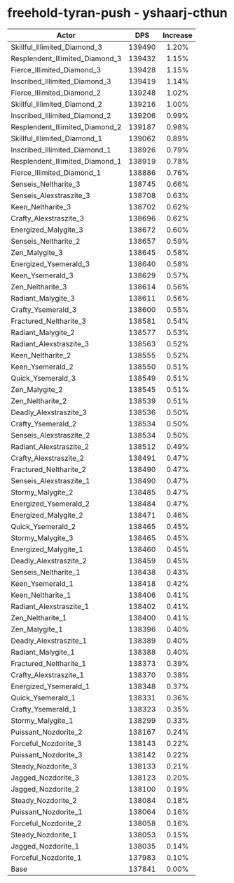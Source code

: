 # freehold-tyran-push - yshaarj-cthun
| Actor | DPS | Increase |
|---|:---:|:---:|
|Skillful_Illimited_Diamond_3|139490|1.20%|
|Resplendent_Illimited_Diamond_3|139432|1.15%|
|Fierce_Illimited_Diamond_3|139428|1.15%|
|Inscribed_Illimited_Diamond_3|139419|1.14%|
|Fierce_Illimited_Diamond_2|139248|1.02%|
|Skillful_Illimited_Diamond_2|139216|1.00%|
|Inscribed_Illimited_Diamond_2|139206|0.99%|
|Resplendent_Illimited_Diamond_2|139187|0.98%|
|Skillful_Illimited_Diamond_1|139062|0.89%|
|Inscribed_Illimited_Diamond_1|138926|0.79%|
|Resplendent_Illimited_Diamond_1|138919|0.78%|
|Fierce_Illimited_Diamond_1|138886|0.76%|
|Senseis_Neltharite_3|138745|0.66%|
|Senseis_Alexstraszite_3|138708|0.63%|
|Keen_Neltharite_3|138702|0.62%|
|Crafty_Alexstraszite_3|138696|0.62%|
|Energized_Malygite_3|138672|0.60%|
|Senseis_Neltharite_2|138657|0.59%|
|Zen_Malygite_3|138645|0.58%|
|Energized_Ysemerald_3|138640|0.58%|
|Keen_Ysemerald_3|138629|0.57%|
|Zen_Neltharite_3|138614|0.56%|
|Radiant_Malygite_3|138611|0.56%|
|Crafty_Ysemerald_3|138600|0.55%|
|Fractured_Neltharite_3|138581|0.54%|
|Radiant_Malygite_2|138577|0.53%|
|Radiant_Alexstraszite_3|138563|0.52%|
|Keen_Neltharite_2|138555|0.52%|
|Keen_Ysemerald_2|138550|0.51%|
|Quick_Ysemerald_3|138549|0.51%|
|Zen_Malygite_2|138545|0.51%|
|Zen_Neltharite_2|138539|0.51%|
|Deadly_Alexstraszite_3|138536|0.50%|
|Crafty_Ysemerald_2|138534|0.50%|
|Senseis_Alexstraszite_2|138534|0.50%|
|Radiant_Alexstraszite_2|138512|0.49%|
|Crafty_Alexstraszite_2|138491|0.47%|
|Fractured_Neltharite_2|138490|0.47%|
|Senseis_Alexstraszite_1|138490|0.47%|
|Stormy_Malygite_2|138485|0.47%|
|Energized_Ysemerald_2|138484|0.47%|
|Energized_Malygite_2|138471|0.46%|
|Quick_Ysemerald_2|138465|0.45%|
|Stormy_Malygite_3|138465|0.45%|
|Energized_Malygite_1|138460|0.45%|
|Deadly_Alexstraszite_2|138459|0.45%|
|Senseis_Neltharite_1|138438|0.43%|
|Keen_Ysemerald_1|138418|0.42%|
|Keen_Neltharite_1|138406|0.41%|
|Radiant_Alexstraszite_1|138402|0.41%|
|Zen_Neltharite_1|138400|0.41%|
|Zen_Malygite_1|138396|0.40%|
|Deadly_Alexstraszite_1|138389|0.40%|
|Radiant_Malygite_1|138388|0.40%|
|Fractured_Neltharite_1|138373|0.39%|
|Crafty_Alexstraszite_1|138370|0.38%|
|Energized_Ysemerald_1|138348|0.37%|
|Quick_Ysemerald_1|138331|0.36%|
|Crafty_Ysemerald_1|138323|0.35%|
|Stormy_Malygite_1|138299|0.33%|
|Puissant_Nozdorite_2|138167|0.24%|
|Forceful_Nozdorite_3|138143|0.22%|
|Puissant_Nozdorite_3|138142|0.22%|
|Steady_Nozdorite_3|138133|0.21%|
|Jagged_Nozdorite_3|138123|0.20%|
|Jagged_Nozdorite_2|138100|0.19%|
|Steady_Nozdorite_2|138084|0.18%|
|Puissant_Nozdorite_1|138064|0.16%|
|Forceful_Nozdorite_2|138058|0.16%|
|Steady_Nozdorite_1|138053|0.15%|
|Jagged_Nozdorite_1|138035|0.14%|
|Forceful_Nozdorite_1|137983|0.10%|
|Base|137841|0.00%|
